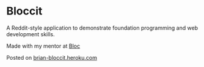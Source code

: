 # Bloccit

A Reddit-style application to demonstrate foundation programming and web development skills.

Made with my mentor at [Bloc](http://bloc.io)

Posted on <a href ="http://bloccit32.heroku.com">brian-bloccit.heroku.com</a>

